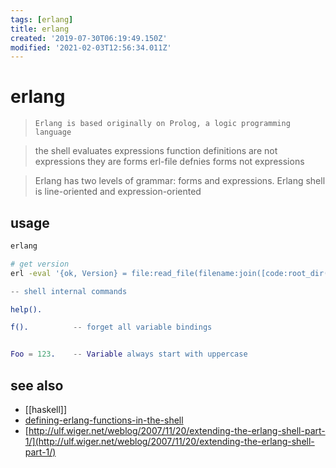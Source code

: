 ```yaml
---
tags: [erlang]
title: erlang
created: '2019-07-30T06:19:49.150Z'
modified: '2021-02-03T12:56:34.011Z'
---
```


# erlang

> `Erlang is based originally on Prolog, a logic programming language`

> the shell evaluates expressions
> function definitions are not expressions they are forms
> erl-file defnies forms not expressions

> Erlang has two levels of grammar: forms and expressions.
> Erlang shell is line-oriented and expression-oriented

## usage
```sh
erlang

# get version
erl -eval '{ok, Version} = file:read_file(filename:join([code:root_dir(), "releases", erlang:system_info(otp_release), "OTP_VERSION"])), io:fwrite(Version), halt().'
```
```erlang
-- shell internal commands

help().

f().          -- forget all variable bindings


Foo = 123.    -- Variable always start with uppercase
```

## see also
- [[haskell]]
- [defining-erlang-functions-in-the-shell](https://stackoverflow.com/questions/2065990/defining-erlang-functions-in-the-shell)
- [http://ulf.wiger.net/weblog/2007/11/20/extending-the-erlang-shell-part-1/](http://ulf.wiger.net/weblog/2007/11/20/extending-the-erlang-shell-part-1/)
